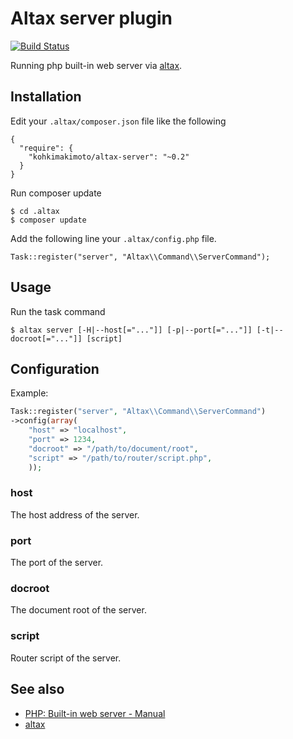 # Altax server plugin

[![Build Status](https://travis-ci.org/kohkimakimoto/altax-server.png?branch=master)](https://travis-ci.org/kohkimakimoto/altax-server)

Running php built-in web server via [altax](https://github.com/kohkimakimoto/altax).

## Installation

Edit your `.altax/composer.json` file like the following

    {
      "require": {
        "kohkimakimoto/altax-server": "~0.2"
      }
    }

Run composer update 

    $ cd .altax
    $ composer update

Add the following line your `.altax/config.php` file.

    Task::register("server", "Altax\\Command\\ServerCommand");

## Usage

Run the task command

    $ altax server [-H|--host[="..."]] [-p|--port[="..."]] [-t|--docroot[="..."]] [script]

## Configuration

Example:

```php
Task::register("server", "Altax\\Command\\ServerCommand")
->config(array(
    "host" => "localhost",
    "port" => 1234,
    "docroot" => "/path/to/document/root",
    "script" => "/path/to/router/script.php",
    ));
```

### host

The host address of the server.

### port

The port of the server.

### docroot

The document root of the server.

### script

Router script of the server.

## See also

* [PHP: Built-in web server - Manual ](http://www.php.net/manual/en/features.commandline.webserver.php)
* [altax](https://github.com/kohkimakimoto/altax)



